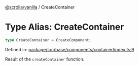 [@scrolia/vanilla](../README.md) / CreateContainer

# Type Alias: CreateContainer

```ts
type CreateContainer = CreateComponent;
```

Defined in: [package/src/base/components/container/index.ts:9](https://github.com/scrolia/vanilla/blob/784fa66d2c3095879dee41e04a2e1311a42678e0/package/src/base/components/container/index.ts#L9)

Result of the `createContainer` function.
